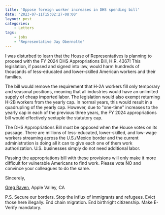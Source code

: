 ```yaml
---
title: 'Oppose foreign worker increases in DHS spending bill'
date: '2023-07-11T15:02:27-08:00'
layout: post
categories:
    - Letters
tags:
    - jobs
    - 'Representative Jay Obernolte'
---
```


I was disturbed to learn that the House of Representatives is planning to proceed with the FY 2024 DHS Appropriations Bill, H.R. 4367! This legislation, if passed and signed into law, would harm hundreds of thousands of less-educated and lower-skilled American workers and their families.

The bill would remove the requirement that H-2A workers fill only temporary and seasonal positions, meaning that all industries would have an unlimited supply of cheap imported labor. The legislation would also exempt returning H-2B workers from the yearly cap. In normal years, this would result in a quadrupling of the yearly cap. However, due to "one-time" increases to the yearly cap in each of the previous three years, the FY 2024 appropriations bill would effectively sextuple the statutory cap.

The DHS Appropriations Bill must be opposed when the House votes on its passage. There are millions of less-educated, lower-skilled, and low-wage workers streaming across the U.S./Mexico border and the current administration is doing all it can to give each one of them work authorization. U.S. businesses simply do not need additional labor.

Passing the appropriations bill with these provisions will only make it more difficult for vulnerable Americans to find work. Please vote NO and convince your colleagues to do the same.

Sincerely,

[Greg Raven](https://www.gregraven.org/), Apple Valley, CA

P.S. Secure our borders. Stop the influx of immigrants and refugees. Evict those here illegally. End chain migration. End birthright citizenship. Make E-Verify mandatory.
